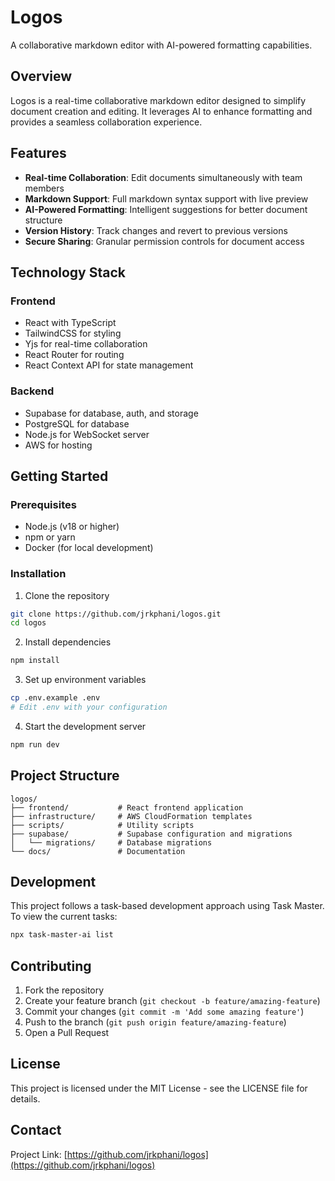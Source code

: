 # Logos

A collaborative markdown editor with AI-powered formatting capabilities.

## Overview

Logos is a real-time collaborative markdown editor designed to simplify document creation and editing. It leverages AI to enhance formatting and provides a seamless collaboration experience.

## Features

- **Real-time Collaboration**: Edit documents simultaneously with team members
- **Markdown Support**: Full markdown syntax support with live preview
- **AI-Powered Formatting**: Intelligent suggestions for better document structure
- **Version History**: Track changes and revert to previous versions
- **Secure Sharing**: Granular permission controls for document access

## Technology Stack

### Frontend
- React with TypeScript
- TailwindCSS for styling
- Yjs for real-time collaboration
- React Router for routing
- React Context API for state management

### Backend
- Supabase for database, auth, and storage
- PostgreSQL for database
- Node.js for WebSocket server
- AWS for hosting

## Getting Started

### Prerequisites
- Node.js (v18 or higher)
- npm or yarn
- Docker (for local development)

### Installation

1. Clone the repository
```bash
git clone https://github.com/jrkphani/logos.git
cd logos
```

2. Install dependencies
```bash
npm install
```

3. Set up environment variables
```bash
cp .env.example .env
# Edit .env with your configuration
```

4. Start the development server
```bash
npm run dev
```

## Project Structure

```
logos/
├── frontend/           # React frontend application
├── infrastructure/     # AWS CloudFormation templates
├── scripts/            # Utility scripts
├── supabase/           # Supabase configuration and migrations
│   └── migrations/     # Database migrations
└── docs/               # Documentation
```

## Development

This project follows a task-based development approach using Task Master. To view the current tasks:

```bash
npx task-master-ai list
```

## Contributing

1. Fork the repository
2. Create your feature branch (`git checkout -b feature/amazing-feature`)
3. Commit your changes (`git commit -m 'Add some amazing feature'`)
4. Push to the branch (`git push origin feature/amazing-feature`)
5. Open a Pull Request

## License

This project is licensed under the MIT License - see the LICENSE file for details.

## Contact

Project Link: [https://github.com/jrkphani/logos](https://github.com/jrkphani/logos)
